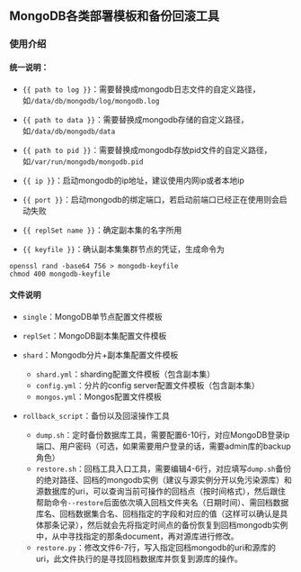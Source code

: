 ## MongoDB各类部署模板和备份回滚工具

### 使用介绍

#### 统一说明：

- `{{ path to log }}`：需要替换成mongodb日志文件的自定义路径，如`/data/db/mongodb/log/mongodb.log`

- `{{ path to data }}`：需要替换成mongodb存储的自定义路径，如`/data/db/mongodb/data`

- `{{ path to pid }}`：需要替换成mongodb存放pid文件的自定义路径，如`/var/run/mongodb/mongodb.pid`

- `{{ ip }}`：启动mongodb的ip地址，建议使用内网ip或者本地ip

- `{{ port }}`：启动mongodb的绑定端口，若启动前端口已经正在使用则会启动失败

- `{{ replSet name }}`：确定副本集的名字所用

- `{{ keyfile }}`：确认副本集集群节点的凭证，生成命令为
```shell
openssl rand -base64 756 > mongodb-keyfile
chmod 400 mongodb-keyfile
```

#### 文件说明

- `single`：MongoDB单节点配置文件模板

- `replSet`：MongoDB副本集配置文件模板

- `shard`：Mongodb分片+副本集配置文件模板
  - `shard.yml`：sharding配置文件模板（包含副本集）
  - `config.yml`：分片的config server配置文件模板（包含副本集）
  - `mongos.yml`：Mongos配置文件模板

- `rollback_script`：备份以及回滚操作工具
  - `dump.sh`：定时备份数据库工具，需要配置6-10行，对应MongoDB登录ip端口、用户密码（可选，如果需要用户登录的话，需要admin库的backup角色）
  - `restore.sh`：回档工具入口工具，需要编辑4-6行，对应填写`dump.sh`备份的绝对路径、回档的mongodb实例（建议与源实例分开以免污染源库）和源数据库的uri，可以查询当前可操作的回档点（按时间格式），然后跟住帮助命令`--restore`后面依次填入回档文件夹名（日期时间）、需回档数据库名、回档数据集合名、回档指定的字段和对应的值（这样可以确认是具体那条记录），然后就会先将指定时间点的备份恢复到回档mongodb实例中，从中寻找指定的那条document，再对源库进行修改。
  - `restore.py`：修改文件6-7行，写入指定回档mongodb的uri和源库的uri，此文件执行的是寻找回档数据库并恢复到源库的操作。









